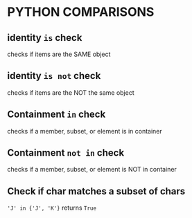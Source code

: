# PYTHON COMPARISONS

## identity `is` check

checks if items are the SAME object

## identity `is not` check

checks if items are the NOT the same object

## Containment `in` check

checks if a member, subset, or element is in container

## Containment `not in` check

checks if a member, subset, or element is NOT in container

## Check if char matches a subset of chars

`'J' in {'J', 'K'}` returns `True`
